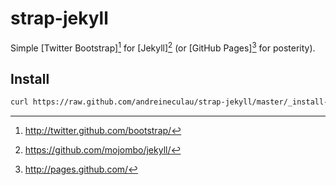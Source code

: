 # strap-jekyll

Simple [Twitter Bootstrap][^1] for [Jekyll][^2] (or [GitHub Pages][^3] for posterity).

## Install

```bash
curl https://raw.github.com/andreineculau/strap-jekyll/master/_install-strap-jekyll.sh | sh -s -- --copy --force
```


[^1]: <http://twitter.github.com/bootstrap/>
[^2]: <https://github.com/mojombo/jekyll/>
[^3]: <http://pages.github.com/>
